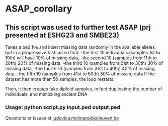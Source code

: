 # ASAP_corollary
## This script was used to further test ASAP (prj presented at ESHG23 and SMBE23)

Takes a ped file and insert missing data randomly in the available alleles, but in a progressive fashion so that:
-the first 10 individuals (samples 1st to 10th) will have 10% of missing data, 
-the second 10 (samples from 11th to 20th) 20% of missing data, 
-the third 10 (samples from 21st to 30th) 30% of missing data,
-the fourth 10 (samples from 31st to 40th) 40% of missing data,
-the fifth 10 (samples from 41st to 50th) 50% of missing data
If the dataset has more than 50 samples, the loop restarts.
 
Then, it then creates fake diploid samples, in fact duplicating the number of individuals, and mimicking ancient DNA

### Usage: python script.py input.ped output.ped

Questions or issues at ludovica.molinaro@kuleuven.be
